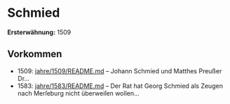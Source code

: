 # Schmied

**Ersterwähnung:** 1509

## Vorkommen
- 1509: [jahre/1509/README.md](../jahre/1509/README.md) – Johann Schmied und
Matthes Preußer Dr...
- 1583: [jahre/1583/README.md](../jahre/1583/README.md) – Der Rat hat Georg Schmied als Zeugen nach
Merſeburg nicht überweiſen wollen...
